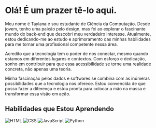
# Olá! É um prazer tê-lo aqui.

Meu nome é Taylana e sou estudante de Ciência da Computação. Desde jovem, tenho uma paixão pelo design, mas foi ao explorar o fascinante mundo do back-end que descobri meu verdadeiro interesse. Atualmente, estou dedicando-me ao estudo e aprimoramento das minhas habilidades para me tornar uma profissional competente nessa área.

Acredito que a tecnologia tem o poder de nos conectar, mesmo quando estamos em diferentes lugares e contextos. Com esforço e dedicação, sonho em contribuir para que essa acessibilidade se torne uma realidade concreta, não apenas uma teoria.

Minha fascinação pelos dados e softwares se combina com as inúmeras possibilidades que a tecnologia nos oferece. Estou convencida de que posso fazer a diferença e estou pronta para colocar a mão na massa e transformar essa visão em ação.

## Habilidades que Estou Aprendendo

![HTML](https://skillicons.dev/icons?i=html) ![CSS](https://skillicons.dev/icons?i=css) ![JavaScript](https://skillicons.dev/icons?i=javascript) ![Python](https://skillicons.dev/icons?i=python)
